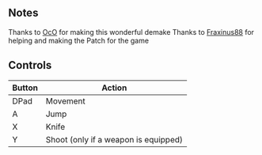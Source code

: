 ## Notes

Thanks to [OcO](https://oco.itch.io/) for making this wonderful demake 
Thanks to [Fraxinus88](https://portmaster.games/profile.html?porter=Fraxinus88) for helping and making the Patch for the game

## Controls

| Button | Action |
|--|--| 
|DPad|Movement|
|A|Jump|
|X|Knife|
|Y|Shoot (only if a weapon is equipped)|


